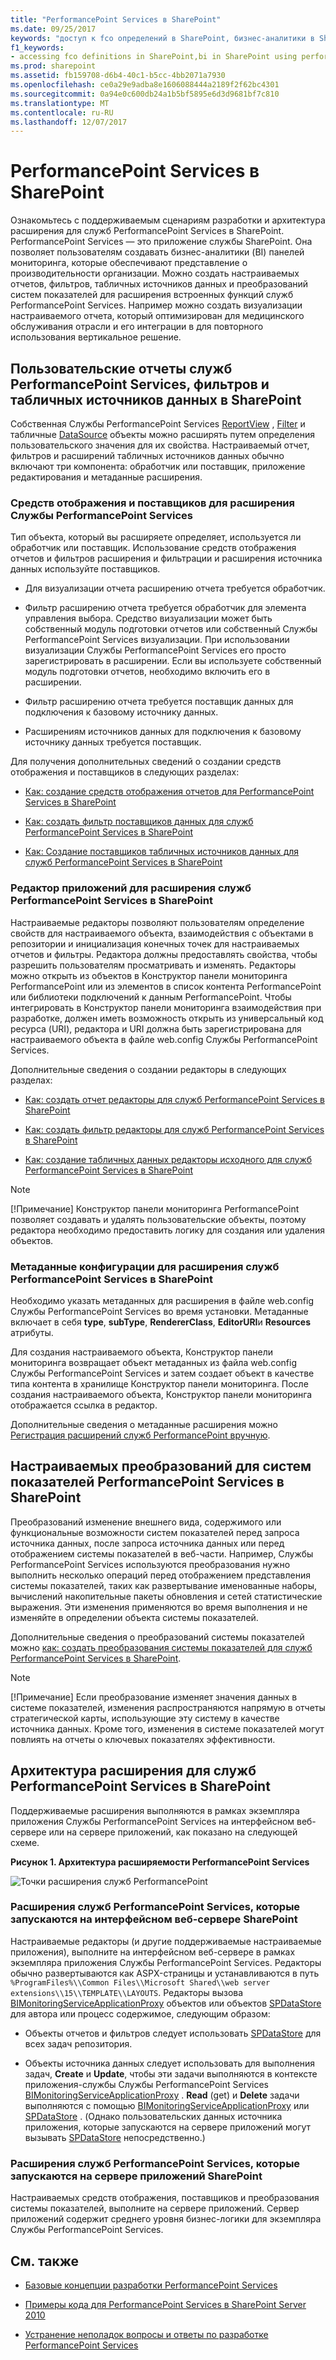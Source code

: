 ```yaml
---
title: "PerformancePoint Services в SharePoint"
ms.date: 09/25/2017
keywords: "доступ к fco определений в SharePoint, бизнес-аналитики в SharePoint с использованием служб performancepoint services, бизнес-аналитики в SharePoint, бизнес-аналитики с помощью performancepoint services в SharePoint, создание преобразования системы показателей с помощью performancepoint в Настройка performancepoint в sharepoint, создание источника данных в SharePoint, библиотеки DLL, используемые для разработки performancepoint расширение performancepoint services для SharePoint, элемент управления настраиваемого фильтра в SharePoint, расширения настраиваемых performancepoint Фильтр, SharePoint, FCO в sharepoint performancepoint, создание фильтров в SharePoint, как FCO в pps performancepoint, Приступая к работе со службами performancepoint services, интеграции служб performancepoint services в sharepoint, сборки performancepoint используется в разработке, performancepoint пользовательские источники данных, настраиваемые фильтры performancepoint, настраиваемые отчеты performancepoint performancepoint преобразований системы показателей, сценариях разработки performancepoint, служб performancepoint services Создание в SharePoint, отчет отчетов разработки, сценарии разработки performancepoint services, программирование служб performancepoint services, sdk performancepoint services, нестандартные панели мониторинга pps в SharePoint, разработка pps, программирование pps, pps sdk Модуль подготовки в SharePoint, приложения-службы SharePoint PerformancePoint"
f1_keywords:
- accessing fco definitions in SharePoint,bi in SharePoint using performancepoint services,business intelligence in SharePoint,business intelligence using performancepoint services in SharePoint,create scorecard transforms using performancepoint in SharePoint,custom filter control in SharePoint,custom performancepoint extensions,customize performancepoint in sharepoint,data source creation in SharePoint,dlls used for performancepoint development,extending performancepoint services for sharepoint,fcos in sharepoint performancepoint,filter creation in SharePoint,filters as fcos in pps performancepoint,getting started with performancepoint services,integration of performancepoint services in sharepoint,performancepoint assemblies used in development,performancepoint custom data sources,performancepoint custom filters,performancepoint custom reports,performancepoint custom scorecard transforms,performancepoint development scenarios,performancepoint services development,performancepoint services development scenarios,performancepoint services programming,performancepoint services sdk,pps custom dashboards in SharePoint,pps development,pps programming,pps sdk,report creation in SharePoint,report renderer in SharePoint,SharePoint service application PerformancePoint
ms.prod: sharepoint
ms.assetid: fb159708-d6b4-40c1-b5cc-4bb2071a7930
ms.openlocfilehash: ce0a29e9adba8e1606088444a2189f2f62bc4301
ms.sourcegitcommit: 0a94e0c600db24a1b5bf5895e6d3d9681bf7c810
ms.translationtype: MT
ms.contentlocale: ru-RU
ms.lasthandoff: 12/07/2017
---
```

# <a name="performancepoint-services-in-sharepoint"></a>PerformancePoint Services в SharePoint
Ознакомьтесь с поддерживаемым сценариям разработки и архитектура расширения для служб PerformancePoint Services в SharePoint.
PerformancePoint Services — это приложение службы SharePoint. Она позволяет пользователям создавать бизнес-аналитики (BI) панелей мониторинга, которые обеспечивают представление о производительности организации. Можно создать настраиваемых отчетов, фильтров, табличных источников данных и преобразований систем показателей для расширения встроенных функций служб PerformancePoint Services. Например можно создать визуализации настраиваемого отчета, который оптимизирован для медицинского обслуживания отрасли и его интеграции в для повторного использования вертикальное решение.
  
    
    


## <a name="custom-performancepoint-services-reports-filters-and-tabular-data-sources-in-sharepoint"></a>Пользовательские отчеты служб PerformancePoint Services, фильтров и табличных источников данных в SharePoint
<a name="bkmk_CreateCustomObjects"> </a>

Собственная Службы PerformancePoint Services  [ReportView](https://msdn.microsoft.com/library/Microsoft.PerformancePoint.Scorecards.ReportView.aspx) , [Filter](https://msdn.microsoft.com/library/Microsoft.PerformancePoint.Scorecards.Filter.aspx) и табличные [DataSource](https://msdn.microsoft.com/library/Microsoft.PerformancePoint.Scorecards.DataSource.aspx) объекты можно расширять путем определения пользовательского значения для их свойства. Настраиваемый отчет, фильтров и расширений табличных источников данных обычно включают три компонента: обработчик или поставщик, приложение редактирования и метаданные расширения.
  
    
    

### <a name="renderers-and-providers-for-performancepoint-services-extensions"></a>Средств отображения и поставщиков для расширения Службы PerformancePoint Services

Тип объекта, который вы расширяете определяет, используется ли обработчик или поставщик. Использование средств отображения отчетов и фильтров расширения и фильтрации и расширения источника данных используйте поставщиков.
  
    
    

- Для визуализации отчета расширению отчета требуется обработчик. 
    
  
- Фильтр расширению отчета требуется обработчик для элемента управления выбора. Средство визуализации может быть собственный модуль подготовки отчетов или собственный Службы PerformancePoint Services визуализации. При использовании визуализации Службы PerformancePoint Services его просто зарегистрировать в расширении. Если вы используете собственный модуль подготовки отчетов, необходимо включить его в расширении.
    
  
- Фильтр расширению отчета требуется поставщик данных для подключения к базовому источнику данных.
    
  
- Расширениям источников данных для подключения к базовому источнику данных требуется поставщик.
    
  
Для получения дополнительных сведений о создании средств отображения и поставщиков в следующих разделах:
  
    
    

-  [Как: создание средств отображения отчетов для PerformancePoint Services в SharePoint](how-to-create-report-renderers-for-performancepoint-services-in-sharepoint.md)
    
  
-  [Как: создать фильтр поставщиков данных для служб PerformancePoint Services в SharePoint](how-to-create-filter-data-providers-for-performancepoint-services-in-sharepoint.md)
    
  
-  [Как: Создание поставщиков табличных источников данных для служб PerformancePoint Services в SharePoint](how-to-create-tabular-data-source-providers-for-performancepoint-services-in-sha.md)
    
  

### <a name="editor-applications-for-performancepoint-services-extensions-in-sharepoint"></a>Редактор приложений для расширения служб PerformancePoint Services в SharePoint

Настраиваемые редакторы позволяют пользователям определение свойств для настраиваемого объекта, взаимодействия с объектами в репозитории и инициализация конечных точек для настраиваемых отчетов и фильтры. Редактора должны предоставлять свойства, чтобы разрешить пользователям просматривать и изменять. Редакторы можно открыть из объектов в Конструктор панели мониторинга PerformancePoint или из элементов в список контента PerformancePoint или библиотеки подключений к данным PerformancePoint. Чтобы интегрировать в Конструктор панели мониторинга взаимодействия при разработке, должен иметь возможность открыть из универсальный код ресурса (URI), редактора и URI должна быть зарегистрирована для настраиваемого объекта в файле web.config Службы PerformancePoint Services.
  
    
    
Дополнительные сведения о создании редакторы в следующих разделах:
  
    
    

-  [Как: создать отчет редакторы для служб PerformancePoint Services в SharePoint](how-to-create-report-editors-for-performancepoint-services-in-sharepoint.md)
    
  
-  [Как: создать фильтр редакторы для служб PerformancePoint Services в SharePoint](how-to-create-filter-editors-for-performancepoint-services-in-sharepoint.md)
    
  
-  [Как: создание табличных данных редакторы исходного для служб PerformancePoint Services в SharePoint](how-to-create-tabular-data-source-editors-for-performancepoint-services-in-share.md)
    
  
> [!NOTE]
> [!Примечание] Конструктор панели мониторинга PerformancePoint позволяет создавать и удалять пользовательские объекты, поэтому редактора необходимо предоставить логику для создания или удаления объектов. 
  
    
    


### <a name="configuration-metadata-for-performancepoint-services-extensions-in-sharepoint"></a>Метаданные конфигурации для расширения служб PerformancePoint Services в SharePoint

Необходимо указать метаданных для расширения в файле web.config Службы PerformancePoint Services во время установки. Метаданные включает в себя **type**, **subType**, **RendererClass**, **EditorURI**и **Resources** атрибуты.
  
    
    
Для создания настраиваемого объекта, Конструктор панели мониторинга возвращает объект метаданных из файла web.config Службы PerformancePoint Services и затем создает объект в качестве типа контента в хранилище Конструктор панели мониторинга. После создания настраиваемого объекта, Конструктор панели мониторинга отображается ссылка в редактор.
  
    
    
Дополнительные сведения о метаданные расширения можно  [Регистрация расширений служб PerformancePoint вручную](http://msdn.microsoft.com/library/3aa6d340-4b05-46b3-9648-2b6e18e04e09%28Office.15%29.aspx).
  
    
    

## <a name="custom-transforms-for-performancepoint-services-scorecards-in-sharepoint"></a>Настраиваемых преобразований для систем показателей PerformancePoint Services в SharePoint
<a name="bkmk_CreateCustomObjects"> </a>

Преобразований изменение внешнего вида, содержимого или функциональные возможности систем показателей перед запроса источника данных, после запроса источника данных или перед отображением системы показателей в веб-части. Например, Службы PerformancePoint Services используются преобразования нужно выполнить несколько операций перед отображением представления системы показателей, таких как развертывание именованные наборы, вычислений накопительные пакеты обновления и сетей статистические выражения. Эти изменения применяются во время выполнения и не изменяйте в определении объекта системы показателей.
  
    
    
Дополнительные сведения о преобразований системы показателей можно [как: создать преобразования системы показателей для служб PerformancePoint Services в SharePoint](how-to-create-scorecard-transforms-for-performancepoint-services-in-sharepoint-2.md).
  
> [!NOTE]
> [!Примечание] Если преобразование изменяет значения данных в системе показателей, изменения распространяются напрямую в отчеты стратегической карты, использующие эту систему в качестве источника данных. Кроме того, изменения в системе показателей могут повлиять на отчеты о ключевых показателях эффективности. 
  
    
    


## <a name="extensibility-architecture-for-performancepoint-services-in-sharepoint"></a>Архитектура расширения для служб PerformancePoint Services в SharePoint
<a name="bkmk_PerfPointArch"> </a>

Поддерживаемые расширения выполняются в рамках экземпляра приложения Службы PerformancePoint Services на интерфейсном веб-сервере или на сервере приложений, как показано на следующей схеме.
  
    
    

**Рисунок 1. Архитектура расширяемости PerformancePoint Services**

  
    
    

  
    
    
![Точки расширения служб PerformancePoint](../images/SPS14_PerfPoint_ArchOverview.gif)
  
    
    

### <a name="performancepoint-services-extensions-that-run-on-the-sharepoint-front-end-web-server"></a>Расширения служб PerformancePoint Services, которые запускаются на интерфейсном веб-сервере SharePoint

Настраиваемые редакторы (и другие поддерживаемые настраиваемые приложения), выполните на интерфейсном веб-сервере в рамках экземпляра приложения Службы PerformancePoint Services. Редакторы обычно развертываются как ASPX-страницы и устанавливаются в путь  `%ProgramFiles%\\Common Files\\Microsoft Shared\\web server extensions\\15\\TEMPLATE\\LAYOUTS`. Редакторы вызова  [BIMonitoringServiceApplicationProxy](https://msdn.microsoft.com/library/Microsoft.PerformancePoint.Scorecards.BIMonitoringServiceApplicationProxy.aspx) объектов или объектов [SPDataStore](https://msdn.microsoft.com/library/Microsoft.PerformancePoint.Scorecards.Store.SPDataStore.aspx) для автора или процесс содержимое, следующим образом:
  
    
    

- Объекты отчетов и фильтров следует использовать  [SPDataStore](https://msdn.microsoft.com/library/Microsoft.PerformancePoint.Scorecards.Store.SPDataStore.aspx) для всех задач репозитория.
    
  
- Объекты источника данных следует использовать для выполнения задач, **Create** и **Update**, чтобы эти задачи выполняются в контексте приложения-службы Службы PerformancePoint Services [BIMonitoringServiceApplicationProxy](https://msdn.microsoft.com/library/Microsoft.PerformancePoint.Scorecards.BIMonitoringServiceApplicationProxy.aspx) . **Read** (get) и **Delete** задачи выполняются с помощью [BIMonitoringServiceApplicationProxy](https://msdn.microsoft.com/library/Microsoft.PerformancePoint.Scorecards.BIMonitoringServiceApplicationProxy.aspx) или [SPDataStore](https://msdn.microsoft.com/library/Microsoft.PerformancePoint.Scorecards.Store.SPDataStore.aspx) . (Однако пользовательских данных источника приложения, которые запускаются на сервере приложений могут вызывать [SPDataStore](https://msdn.microsoft.com/library/Microsoft.PerformancePoint.Scorecards.Store.SPDataStore.aspx) непосредственно.)
    
  

### <a name="performancepoint-services-extensions-that-run-on-the-sharepoint-application-server"></a>Расширения служб PerformancePoint Services, которые запускаются на сервере приложений SharePoint

Настраиваемых средств отображения, поставщиков и преобразования системы показателей, выполните на сервере приложений. Сервер приложений содержит среднего уровня бизнес-логики для экземпляра Службы PerformancePoint Services.
  
    
    

## <a name="see-also"></a>См. также
<a name="bkmk_AdditionalResources"> </a>


-  [Базовые концепции разработки PerformancePoint Services](http://msdn.microsoft.com/library/5d2c183b-95f8-4930-b6d0-f3ffe1ee166e%28Office.15%29.aspx)
    
  
-  [Примеры кода для PerformancePoint Services в SharePoint Server 2010](http://msdn.microsoft.com/library/97f0cbd4-03ef-44f8-9869-699df9d9c97f%28Office.15%29.aspx)
    
  
-  [Устранение неполадок вопросы и ответы по разработке PerformancePoint Services](http://msdn.microsoft.com/library/a90156e2-0522-46a1-9fc9-b6c8d2fffad7%28Office.15%29.aspx)
    
  

